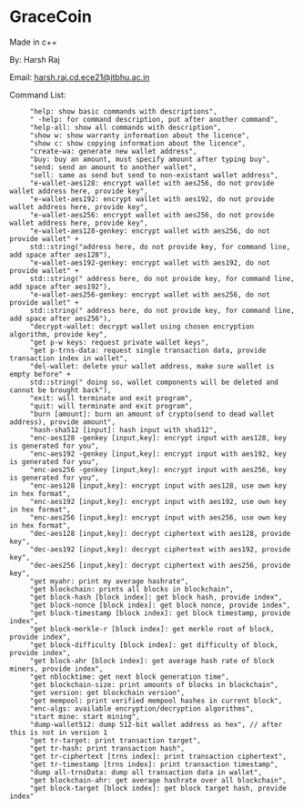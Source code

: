 # GraceCoin

Made in c++

By: Harsh Raj

Email: harsh.raj.cd.ece21@itbhu.ac.in

Command List:

         "help: show basic commands with descriptions",
         " -help: for command description, put after another command",
         "help-all: show all commands with description",
         "show w: show warranty information about the licence",
         "show c: show copying information about the licence",
         "create-wa: generate new wallet address",
         "buy: buy an amount, must specify amount after typing buy",
         "send: send an amount to another wallet",
         "sell: same as send but send to non-existant wallet address",
         "e-wallet-aes128: encrypt wallet with aes256, do not provide wallet address here, provide key",
         "e-wallet-aes192: encrypt wallet with aes192, do not provide wallet address here, provide key",
         "e-wallet-aes256: encrypt wallet with aes256, do not provide wallet address here, provide key",
         "e-wallet-aes128-genkey: encrypt wallet with aes256, do not provide wallet" +
         std::string("address here, do not provide key, for command line, add space after aes128"),
         "e-wallet-aes192-genkey: encrypt wallet with aes192, do not provide wallet" +
         std::string(" address here, do not provide key, for command line, add space after aes192"),
         "e-wallet-aes256-genkey: encrypt wallet with aes256, do not provide wallet" +
         std::string(" address here, do not provide key, for command line, add space after aes256"),
         "decrypt-wallet: decrypt wallet using chosen encryption algorithm, provide key",
         "get p-w keys: request private wallet keys",
         "get p-trns-data: request single transaction data, provide transaction index in wallet",
         "del-wallet: delete your wallet address, make sure wallet is empty before" +
         std::string(" doing so, wallet components will be deleted and cannot be brought back"),
         "exit: will terminate and exit program",
         "quit: will terminate and exit program",
         "burn [amount]: burn an amount of crypto(send to dead wallet address), provide amount",
         "hash-sha512 [input]: hash input with sha512",
         "enc-aes128 -genkey [input,key]: encrypt input with aes128, key is generated for you",
         "enc-aes192 -genkey [input,key]: encrypt input with aes192, key is generated for you",
         "enc-aes256 -genkey [input,key]: encrypt input with aes256, key is generated for you",
         "enc-aes128 [input,key]: encrypt input with aes128, use own key in hex format",
         "enc-aes192 [input,key]: encrypt input with aes192, use own key in hex format",
         "enc-aes256 [input,key]: encrypt input with aes256, use own key in hex format",
         "dec-aes128 [input,key]: decrypt ciphertext with aes128, provide key",
         "dec-aes192 [input,key]: decrypt ciphertext with aes192, provide key",
         "dec-aes256 [input,key]: decrypt ciphertext with aes256, provide key",
         "get myahr: print my average hashrate",
         "get blockchain: prints all blocks in blockchain",
         "get block-hash [block index]: get block hash, provide index",
         "get block-nonce [block index]: get block nonce, provide index",
         "get block-timestamp [block index]: get block timestamp, provide index",
         "get block-merkle-r [block index]: get merkle root of block, provide index",
         "get block-difficulty [block index]: get difficulty of block, provide index",
         "get block-ahr [block index]: get average hash rate of block miners, provide index",
         "get nblocktime: get next block generation time",
         "get blockchain-size: print amounts of blocks in blockchain",
         "get version: get blockchain version",
         "get mempool: print verified mempool hashes in current block",
         "enc-algs: available encryption/decryption algorithms",
         "start mine: start mining",
         "dump-wallet512: dump 512-bit wallet address as hex", // after this is not in version 1
         "get tr-target: print transaction target",
         "get tr-hash: print transaction hash",
         "get tr-ciphertext [trns index]: print transaction ciphertext",
         "get tr-timestamp [trns index]: print transaction timestamp",
         "dump all-trnsData: dump all transaction data in wallet",
         "get blockchain-ahr: get average hashrate over all blockchain",
         "get block-target [block index]: get block target hash, provide index"

